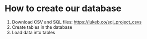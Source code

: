 # How to create our database
1. Download CSV and SQL files: https://lukeb.co/sql_project_csvs
2. Create tables in the database
3. Load data into tables